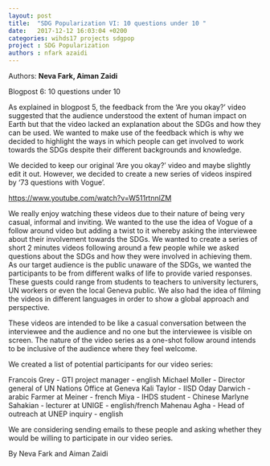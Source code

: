 ```yaml
---
layout: post
title:  "SDG Popularization VI: 10 questions under 10 "
date:   2017-12-12 16:03:04 +0200
categories: wihds17 projects sdgpop
project : SDG Popularization
authors : nfark azaidi
---
```


Authors: **Neva Fark, Aiman Zaidi**

Blogpost 6: 10 questions under 10

As explained in blogpost 5, the feedback from the ‘Are you okay?’ video suggested that the audience understood the extent of human impact on Earth but that the video lacked an explanation about the SDGs and how they can be used. We wanted to make use of the feedback which is why we decided to highlight the ways in which people can get involved to work towards the SDGs despite their different backgrounds and knowledge.

We decided to keep our original ‘Are you okay?’ video and maybe slightly edit it out. However, we decided to create a new series of videos inspired by ‘73 questions with Vogue’. 

https://www.youtube.com/watch?v=W511rtnnlZM

We really enjoy watching these videos due to their nature of being very casual, informal and inviting. We wanted to the use the idea of Vogue of a follow around video but adding a twist to it whereby asking the interviewee about their involvement towards the SDGs. We wanted to create a series of short 2 minutes videos following around a few people while we asked questions about the SDGs and how they were involved in achieving them. As our target audience is the public unaware of the SDGs, we wanted the participants to be from different walks of life to provide varied responses. These guests could range from students to teachers to university lecturers, UN workers or even the local Geneva public. We also had the idea of filming the videos in different languages in order to show a global approach and perspective. 

These videos are intended to be like a casual conversation between the interviewee and the audience and no one but the interviewee is visible on screen. The nature of the video series as a one-shot follow around intends to be inclusive of the audience where they feel welcome.

We created a list of potential participants for our video series:

Francois Grey - GTI project manager - english
Michael Moller - Director general of UN Nations Office at Geneva 
Kali Taylor - IISD
Oday Darwich - arabic
Farmer at Meiner - french
Miya - IHDS student - Chinese
Marlyne Sahakian - lecturer at UNIGE - english/french
Mahenau Agha - Head of outreach at UNEP inquiry - english

We are considering sending emails to these people and asking whether they would be willing to participate in our video series.

By Neva Fark and Aiman Zaidi
